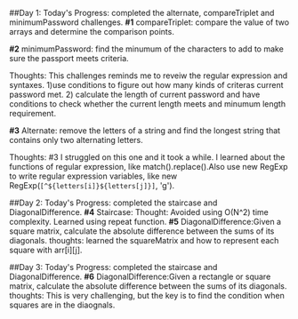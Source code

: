 ##Day 1: 
Today's Progress: completed the alternate, compareTriplet and minimumPassword challenges. 
**#1** compareTriplet: compare the value of two arrays and determine the comparison points.

**#2** minimumPassword: find the minumum of the characters to add to make sure the passport meets criteria. 

Thoughts:  This challenges reminds me to reveiw the regular expression and syntaxes. 1)use conditions to figure out how many kinds of criteras current password met. 2) calculate the length of current password and have conditions to check whether the current length meets and minumum length requirement. 


**#3** Alternate: remove the letters of a string and find the longest string that contains only two alternating letters.

Thoughts: 
#3 I struggled on this one and it took a while. I learned about the functions of regular expression, like match().replace().Also use new RegExp to write regular expression variables, like new RegExp(`[^${letters[i]}${letters[j]}]`, 'g').


##Day 2:
Today's Progress: completed the staircase and DiagonalDifference.
**#4** Staircase: 
Thought: Avoided using O(N^2) time complexity. Learned using repeat function.
**#5** DiagonalDifference:Given a square matrix, calculate the absolute difference between the sums of its diagonals.
thoughts: learned the squareMatrix and how to represent each square with arr[i][j]. 

##Day 3: 
Today's Progress: completed the staircase and DiagonalDifference.
**#6** DiagonalDifference:Given a rectangle or square matrix, calculate the absolute difference between the sums of its diagonals.
thoughts: This is very challenging, but the key is to find the condition when squares are in the diaognals. 